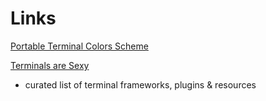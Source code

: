 # Links

[Portable Terminal Colors Scheme](https://github.com/stayradiated/terminal.sexy)

[Terminals are Sexy](https://github.com/k4m4/terminals-are-sexy)
- curated list of terminal frameworks, plugins & resources
